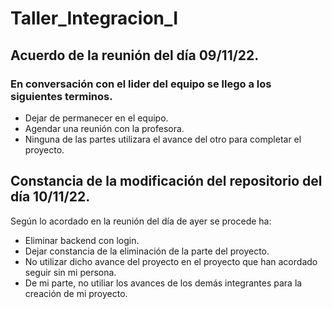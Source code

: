 # Taller_Integracion_I

## Acuerdo de la reunión del día 09/11/22.
### En conversación con el lider del equipo se llego a los siguientes terminos.
- Dejar de permanecer en el equipo.
- Agendar una reunión con la profesora.
- Ninguna de las partes utilizara el avance del otro para completar el proyecto.


## Constancia de la modificación del repositorio del día 10/11/22.
Según lo acordado en la reunión del día de ayer se procede ha:
- Eliminar backend con login.
- Dejar constancia de la eliminación de la parte del proyecto.
- No utilizar dicho avance del proyecto en el proyecto que han acordado seguir sin mi persona.
- De mi parte, no utiliar los avances de los demás integrantes para la creación de mi proyecto.
